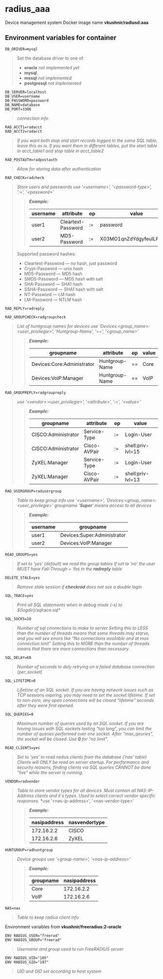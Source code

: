 # radius_aaa
Device management system
Docker image name **vkushnir/radiusd:aaa**

## Environment variables for container


    DB_DRIVER=mysql
>Set the database driver to one of:
>- **oracle** *not implemented yet*
>- **mysql**
>- **mssql** *not implemented*
>- **postgresql** *not implemented*


    DB_SERVER=localhost
    DB_USER=username
    DB_PASSWORD=password
    DB_NAME=database
    DB_PORT=3306
>*connection info*


    RAD_ACCT1=radacct
    RAD_ACCT2=radacct
>*If you want both stop and start records logged to the same SQL table, leave this as is.  If you want them in different tables, put the start table in acct_table1 and stop table in acct_table2*


    RAD_POSTAUTH=radpostauth
>*Allow for storing data after authentication*


    RAD_CHECK=radcheck
>*Store users and passwords*
>*use '&lt;username&gt;', '&lt;password-type&gt;', ':=', '&lt;password&gt;'*
>>***Example:***
>>
>> |username|attribute|op|value|
>> |---|---|---|---|
>> |user1|Cleartext-Password|:=|password|
>> |user2|MD5-Password|:=|X03MO1qnZdYdgyfeuILPmQ==|
>>
>Supported password hashes:
>* Cleartext-Password &mdash; no hash, just password
>* Crypt-Password &mdash; unix hash
>* MD5-Password &mdash; MD5 hash
>* SMD5-Password &mdash; MD5 hash with salt
>* SHA-Password &mdash; SHA1 hash
>* SSHA-Password &mdash; SHA1 hash with salt
>* NT-Password &mdash; LM hash
>* LM-Password &mdash; NTLM hash


    RAD_REPLY=radreply

    RAD_GROUPCHECK=radgroupcheck
>*List of huntgroup names for devices*
>*use 'Devices:&lt;group_name&gt;:&lt;user_privilegie&gt;', 'Huntgroup-Name', '==', '&lt;group_name&gt;'*
>>***Example:***
>>
>> |groupname|attribute|op|value|
>> |---|---|---|---|
>> |Devices:Core:Administrator|Huntgroup-Name|==|Core|
>> |Devices:VoIP:Manager|Huntgroup-Name|==|VoIP|

    RAD_GROUPREPLY=radgroupreply
>*use '&lt;vendor&gt;:&lt;user_privilegie&gt;', '&lt;attribute&gt;', ':=', '&lt;value&gt;'*
>>***Example:***
>>
>> |groupname|attribute|op|value|
>> |---|---|---|---|
>> |CISCO:Administrator|Service-Type|:=|Login-User|
>> |CISCO:Administrator|Cisco-AVPair|:=|shell:priv-lvl=15|
>> |ZyXEL:Manager|Service-Type|:=|Login-User|
>> |ZyXEL:Manager|Cisco-AVPair|:=|shell:priv-lvl=13|

    RAD_USERGROUP=radusergroup
>*Table to keep group info*
>*use '&lt;username&gt;', 'Devices:&lt;group_name&gt;:&lt;user_privilegie&gt;'*
>*groupname '**Super**' means access to all devices*
>>***Example:***
>>
>> |username|groupname|
>> |---|---|
>> |user1|Devices:Super:Administrator|
>> |user2|Devices:VoIP:Manager|

    READ_GROUPS=yes
>*If set to 'yes' (default) we read the group tables*
>*If set to 'no' the user MUST have Fall-Through = Yes in the **radreply** table*


    DELETE_STALE=yes
>*Remove stale session if **checkrad** does not see a double login*


    SQL_TRACE=yes
>*Print all SQL statements when in debug mode (-x) to ${logdir}/sql*race.sql*


    SQL_SOCKS=10
>*Number of sql connections to make to server*
>*Setting this to LESS than the number of threads means that some threads may starve, and you will see errors like "No connections available and at max connection limit"*
>*Setting this to MORE than the number of threads means that there are more connections than necessary.*


    SQL_DELAY=60
>*Number of seconds to dely retrying on a failed database connection (per_socket)*


    SQL_LIFETIME=0
>*Lifetime of an SQL socket.  If you are having network issues such as TCP sessions expiring, you may need to set the socket lifetime.  If set to non-zero, any open connections will be closed "lifetime" seconds after they were first opened.*


    SQL_QUERIES=0
>*Maximum number of queries used by an SQL socket.  If you are having issues with SQL sockets lasting "too long", you can limit the number of queries performed over one socket.  After "max_qeuries", the socket will be closed.*
>*Use **0** for "no limit".*


    READ_CLIENTS=yes
>*Set to 'yes' to read radius clients from the database ('nas' table)*
>*Clients will ONLY be read on server startup.  For performance and security reasons, finding clients via SQL queries CANNOT be done "live" while the server is running.*

    VENDOR=radvendor
>*Table to store vendor types for all devices. Must contain all NAS-IP-Address clients and it's types. Used to select correct vendor specific responses.*
>*use '&lt;nas-ip-address&gt;', '&lt;nas-vendor-type&gt;'
>>***Example:***
>>
>> |nasipaddress|nasvendortype|
>> |---|---|
>> |172.16.2.2|CISCO|
>> |172.16.2.6|ZyXEL|

    HUNTGROUP=radhuntgroup
>*Device groups*
>*use '&lt;group-name&gt;', '&lt;nas-ip-address&gt;'*
>>***Example:***
>>
>> |groupname|nasipaddress|
>> |---|---|
>> |Core|172.16.2.2|
>> |VoIP|172.16.2.6|

    NAS=nas
>*Table to keep radius client info*

Environment variables from **vkushnir/freeradius:2-oracle**

    ENV RADIUS_USER="freerad"
    ENV RADIUS_GROUP="freerad"
>*Username and group used to run FreeRADIUS server*


    ENV RADIUS_UID="105"
    ENV RADIUS_GID="107"
>*UID and GID set according to host system*
